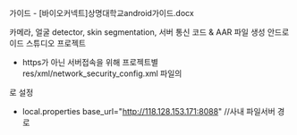 가이드 - [바이오커넥트]상명대학교android가이드.docx

카메라, 얼굴 detector, skin segmentation, 서버 통신 코드 & AAR 파일 생성 안드로이드 스튜디오 프로젝트 


* https가 아닌 서버접속을 위해 프로젝트별 res/xml/network_security_config.xml 파일의 
<network-security-config>
    <base-config cleartextTrafficPermitted="true" />
</network-security-config>
로 설정 

* local.properties 
base_url="http://118.128.153.171:8088"  //사내 파일서버 경로

